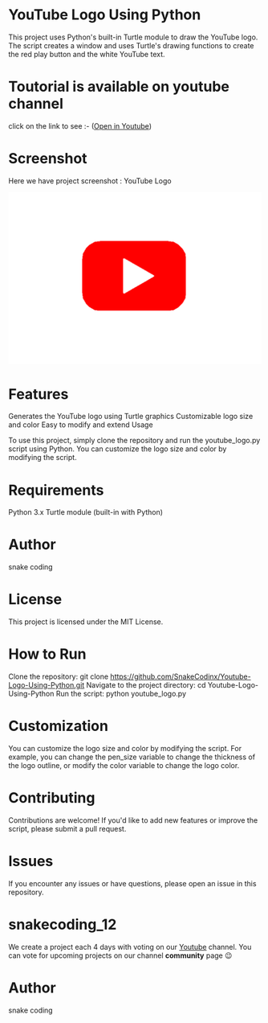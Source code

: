 # YouTube Logo Using Python

This project uses Python's built-in Turtle module to draw the YouTube logo. The script creates a window and uses Turtle's drawing functions to create the red play button and the white YouTube text.

# Toutorial is available on youtube channel 
click on the link to see :- ([Open in Youtube]())

# Screenshot
Here we have project screenshot :
YouTube Logo

![screenshot](Screenshot.png)



# Features

Generates the YouTube logo using Turtle graphics
Customizable logo size and color
Easy to modify and extend
Usage

To use this project, simply clone the repository and run the youtube_logo.py script using Python. You can customize the logo size and color by modifying the script.

# Requirements

Python 3.x
Turtle module (built-in with Python)

# Author

snake coding

# License

This project is licensed under the MIT License.


# How to Run

Clone the repository: git clone https://github.com/SnakeCodinx/Youtube-Logo-Using-Python.git
Navigate to the project directory: cd Youtube-Logo-Using-Python
Run the script: python youtube_logo.py

# Customization

You can customize the logo size and color by modifying the script. For example, you can change the pen_size variable to change the thickness of the logo outline, or modify the color variable to change the logo color.

# Contributing

Contributions are welcome! If you'd like to add new features or improve the script, please submit a pull request.

# Issues

If you encounter any issues or have questions, please open an issue in this repository.



# snakecoding_12

We create a project each 4 days with voting on our <a href="https://youtube.com/@snakecoding_12" target="_blank">Youtube</a> channel.
You can vote for upcoming projects on our channel **community** page :wink:


# Author

snake coding

